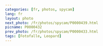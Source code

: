 ```yaml
---
categories: [fr, photos, spycam]
lang: fr
layout: photo
next_photo: /fr/photos/spycam/P0000439.html
picname: P0000432
prev_photo: /fr/photos/spycam/P0000433.html
tags: [Fotofalle, Leopard]
---
```


